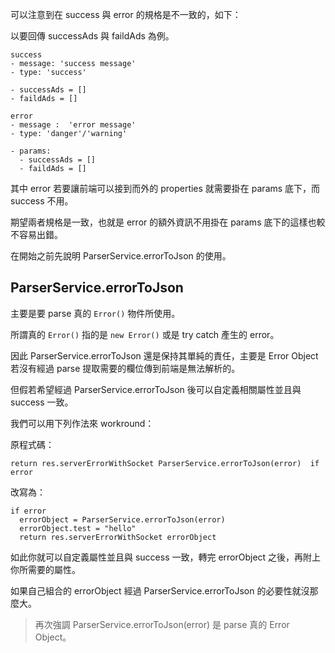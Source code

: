 可以注意到在 success 與 error 的規格是不一致的，如下：

以要回傳 successAds 與 faildAds 為例。

```
success
- message: 'success message'
- type: 'success'

- successAds = []
- faildAds = []

error
- message :  'error message'
- type: 'danger'/'warning'

- params:
  - successAds = []
  - faildAds = []

```

其中 error 若要讓前端可以接到而外的 properties 就需要掛在 params 底下，而 success 不用。

期望兩者規格是一致，也就是 error 的額外資訊不用掛在 params 底下的這樣也較不容易出錯。

在開始之前先說明 ParserService.errorToJson 的使用。

ParserService.errorToJson
-------------------------

主要是要 parse 真的 `Error()` 物件所使用。

所謂真的 `Error()` 指的是 `new Error()` 或是 try catch 產生的 error。

因此 ParserService.errorToJson 還是保持其單純的責任，主要是 Error Object 若沒有經過 parse 提取需要的欄位傳到前端是無法解析的。

但假若希望經過 ParserService.errorToJson 後可以自定義相關屬性並且與 success 一致。

我們可以用下列作法來 workround：

原程式碼：

```
return res.serverErrorWithSocket ParserService.errorToJson(error)  if error
```

改寫為：

```
if error
  errorObject = ParserService.errorToJson(error)  
  errorObject.test = "hello"
  return res.serverErrorWithSocket errorObject
```

如此你就可以自定義屬性並且與 success 一致，轉完 errorObject 之後，再附上你所需要的屬性。

如果自己組合的 errorObject 經過 ParserService.errorToJson 的必要性就沒那麼大。

> 再次強調 ParserService.errorToJson(error) 是 parse 真的 Error Object。

